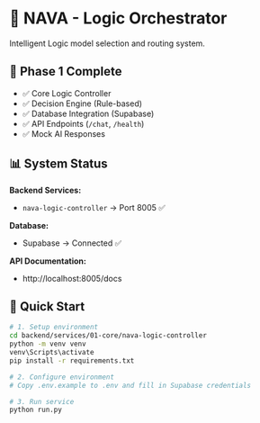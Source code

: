 # 🚀 NAVA - Logic Orchestrator

Intelligent Logic model selection and routing system.

## 🎯 Phase 1 Complete

- ✅ Core Logic Controller
- ✅ Decision Engine (Rule-based)
- ✅ Database Integration (Supabase)
- ✅ API Endpoints (`/chat`, `/health`)
- ✅ Mock AI Responses

## 📊 System Status

**Backend Services:**
- `nava-logic-controller` → Port 8005 ✅

**Database:**
- Supabase → Connected ✅

**API Documentation:**
- http://localhost:8005/docs

## 🚀 Quick Start

```bash
# 1. Setup environment
cd backend/services/01-core/nava-logic-controller
python -m venv venv
venv\Scripts\activate
pip install -r requirements.txt

# 2. Configure environment
# Copy .env.example to .env and fill in Supabase credentials

# 3. Run service
python run.py
